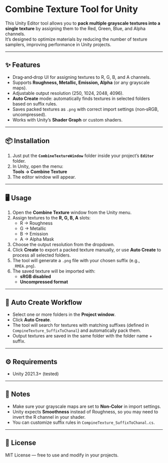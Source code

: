 # Combine Texture Tool for Unity

This Unity Editor tool allows you to **pack multiple grayscale textures into a single texture** by assigning them to the Red, Green, Blue, and Alpha channels.  
It’s designed to optimize materials by reducing the number of texture samplers, improving performance in Unity projects.

---

## ✨ Features
- Drag‑and‑drop UI for assigning textures to R, G, B, and A channels.
- Supports **Roughness, Metallic, Emission, Alpha** (or any grayscale maps).
- Adjustable output resolution (250, 1024, 2048, 4096).
- **Auto Create** mode: automatically finds textures in selected folders based on suffix rules.
- Saves packed textures as `.png` with correct import settings (non‑sRGB, uncompressed).
- Works with Unity’s **Shader Graph** or custom shaders.

---

## 📦 Installation
1. Just put the **`CombineTextureWindow`** folder inside your project’s **`Editor`** folder.
2. In Unity, open the menu:  
   **Tools → Combine Texture**
3. The editor window will appear.

---

## 🖥️ Usage
1. Open the **Combine Texture** window from the Unity menu.
2. Assign textures to the **R, G, B, A** slots:
   - R → Roughness  
   - G → Metallic  
   - B → Emission  
   - A → Alpha Mask
3. Choose the output resolution from the dropdown.
4. Click **Create** to export a packed texture manually, or use **Auto Create** to process all selected folders.
5. The tool will generate a `.png` file with your chosen suffix (e.g., `_RMEA.png`).
6. The saved texture will be imported with:
   - **sRGB disabled**
   - **Uncompressed format**

---

## 📂 Auto Create Workflow
- Select one or more folders in the **Project window**.
- Click **Auto Create**.
- The tool will search for textures with matching suffixes (defined in `CompineTexture_SuffixToChanal`) and automatically pack them.
- Output textures are saved in the same folder with the folder name + suffix.

---

## ⚙️ Requirements
- Unity 2021.3+ (tested)

---

## 📝 Notes
- Make sure your grayscale maps are set to **Non‑Color** in import settings.
- Unity expects **Smoothness** instead of Roughness, so you may need to invert the R channel in your shader.
- You can customize suffix rules in `CompineTexture_SuffixToChanal.cs`.

---

## 📜 License
MIT License — free to use and modify in your projects.
